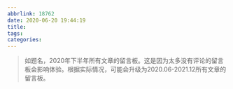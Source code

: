 ```yaml
---
abbrlink: 18762
date: 2020-06-20 19:44:19
title:
tags:
categories:
---
```


> 如题名，2020年下半年所有文章的留言板。这是因为太多没有评论的留言板会影响体验。根据实际情况，可能会升级为2020.06-2021.12所有文章的留言板。
